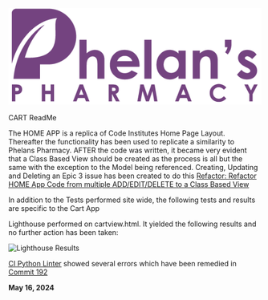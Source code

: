 ![Phelans Pharmacy](/media/phelans-logo-high-cropped.png)

CART ReadMe

The HOME APP is a replica of Code Institutes Home Page Layout.  Thereafter the functionality has been used to replicate a similarity to Phelans Pharmacy.  AFTER the code was written, it became very evident that a Class Based View should be created as the process is all but the same with the exception to the Model being referenced.  Creating, Updating and Deleting an Epic 3 issue has been created to do this
[Refactor: Refactor HOME App Code from multiple ADD/EDIT/DELETE to a Class Based View](https://github.com/DMASCoreDeclan/PP5-Pharmacy/issues/37)

In addition to the Tests performed site wide, the following tests and results are specific to the Cart App

Lighthouse performed on cartview.html. It yielded the following results and no further action has been taken:

![Lighthouse Results](cartview-lighthouse-results.png)

[CI Python Linter](https://pep8ci.herokuapp.com/) showed several errors which have been remedied in [Commit 192](https://github.com/DMASCoreDeclan/PP5-Pharmacy/commit/1e14b7d6f93c62d667c7e2123326ddbf542c598e)


**May 16, 2024**